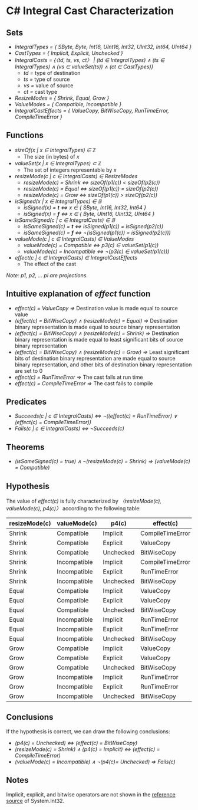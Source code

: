 # C# Integral Cast Characterization

## Sets

- *IntegralTypes = { SByte, Byte, Int16, UInt16, Int32, UInt32, Int64, UInt64
  }*
- *CastTypes = { Implicit, Explicit, Unchecked }*
- *IntegralCasts = {〈td, ts, vs, ct〉 | (td ∈ IntegralTypes) ∧ (ts ∈
  IntegralTypes) ∧ (vs ∈ valueSet(ts)) ∧ (ct ∈ CastTypes)}*
  - *td =* type of destination
  - *ts =* type of source
  - *vs =* value of source
  - *ct =* cast type
- *ResizeModes = { Shrink, Equal, Grow }*
- *ValueModes = { Compatible, Incompatible }*
- *IntegralCastEffects = { ValueCopy, BitWiseCopy, RunTimeError,
  CompileTimeError }*

## Functions

- *sizeOf(x | x ∈ IntegralTypes) ∈ ℤ*
  - The size (in bytes) of *x*
- *valueSet(x | x ∈ IntegralTypes) ⊂ ℤ*
  - The set of integers representable by *x*
- *resizeMode(c | c ∈ IntegralCasts) ∈ ResizeModes*
  - *resizeMode(c) = Shrink ⇔ sizeOf(p1(c)) < sizeOf(p2(c))*
  - *resizeMode(c) = Equal ⇔ sizeOf(p1(c)) = sizeOf(p2(c))*
  - *resizeMode(c) = Grow ⇔ sizeOf(p1(c)) > sizeOf(p2(c))*
- *isSigned(x | x ∈ IntegralTypes) ∈ 𝔹*
  - *isSigned(x) = __t__ ⇔ x ∈ { SByte, Int16, Int32, Int64 }*
  - *isSigned(x) = __f__ ⇔ x ∈ { Byte, UInt16, UInt32, UInt64 }*
- *isSameSigned(c | c ∈ IntegralCasts) ∈ 𝔹*
  - *isSameSigned(c) = __t__ ⇔ isSigned(p1(c)) = isSigned(p2(c))*
  - *isSameSigned(c) = __f__ ⇔ ¬(isSigned(p1(c)) = isSigned(p2(c)))*
- *valueMode(c | c ∈ IntegralCasts) ∈ ValueModes*
  - *valueMode(c) = Compatible ⇔ p3(c) ∈ valueSet(p1(c))*
  - *valueMode(c) = Incompatible ⇔ ¬(p3(c) ∈ valueSet(p1(c)))*
- *effect(c | c ∈ IntegralCasts) ∈ IntegralCastEffects*
  - The effect of the cast

*Note: p1, p2, ... pi are projections.*

## Intuitive explanation of *effect* function

  - *effect(c) = ValueCopy ⇒* Destination value is made equal to source value
  - *(effect(c) = BitWiseCopy) ∧ (resizeMode(c) = Equal) ⇒* Destination binary
    representation is made equal to source binary representation
  - *(effect(c) = BitWiseCopy) ∧ (resizeMode(c) = Shrink) ⇒* Destination binary
    representation is made equal to least significant bits of source binary
    representation
  - *(effect(c) = BitWiseCopy) ∧ (resizeMode(c) = Grow) ⇒* Least significant bits
    of destination binary representation are made equal to source binary
    representation, and other bits of destination binary representation are set
    to 0
  - *effect(c) = RunTimeError ⇒* The cast fails at run time
  - *effect(c) = CompileTimeError ⇒* The cast fails to compile

## Predicates

- *Succeeds(c | c ∈ IntegralCasts) ⇔ ¬((effect(c) = RunTimeError) ∨ (effect(c)
  = CompileTimeError))*
- *Fails(c | c ∈ IntegralCasts) ⇔ ¬Succeeds(c)*

## Theorems

- *(isSameSigned(c) = true) ∧ ¬(resizeMode(c) = Shrink) ⇒ (valueMode(c) =
  Compatible)*

## Hypothesis

The value of *effect(c)* is fully characterized by *〈resizeMode(c),
valueMode(c), p4(c)〉* according to the following table:

| resizeMode(c) | valueMode(c) | p4(c)     | effect(c)        |
| ------------- | ------------ | --------- | ---------------- |
| Shrink        | Compatible   | Implicit  | CompileTimeError |
| Shrink        | Compatible   | Explicit  | ValueCopy        |
| Shrink        | Compatible   | Unchecked | BitWiseCopy      |
| Shrink        | Incompatible | Implicit  | CompileTimeError |
| Shrink        | Incompatible | Explicit  | RunTimeError     |
| Shrink        | Incompatible | Unchecked | BitWiseCopy      |
| Equal         | Compatible   | Implicit  | ValueCopy        |
| Equal         | Compatible   | Explicit  | ValueCopy        |
| Equal         | Compatible   | Unchecked | BitWiseCopy      |
| Equal         | Incompatible | Implicit  | RunTimeError     |
| Equal         | Incompatible | Explicit  | RunTimeError     |
| Equal         | Incompatible | Unchecked | BitWiseCopy      |
| Grow          | Compatible   | Implicit  | ValueCopy        |
| Grow          | Compatible   | Explicit  | ValueCopy        |
| Grow          | Compatible   | Unchecked | BitWiseCopy      |
| Grow          | Incompatible | Implicit  | RunTimeError     |
| Grow          | Incompatible | Explicit  | RunTimeError     |
| Grow          | Incompatible | Unchecked | BitWiseCopy      |

## Conclusions

If the hypothesis is correct, we can draw the following conclusions:

- *(p4(c) = Unchecked) ⇔ (effect(c) = BitWiseCopy)*
- *(resizeMode(c) = Shrink) ∧ (p4(c) = Implicit) ⇔ (effect(c) = CompileTimeError)*
- *(valueMode(c) = Incompatible) ∧ ¬(p4(c)= Unchecked) ⇒ Fails(c)*

## Notes

Implicit, explicit, and bitwise operators are not shown in the [reference
source][Int32 Reference Source] of System.Int32.

[Int32 Reference Source]: http://referencesource.microsoft.com/#mscorlib/system/int32.cs
